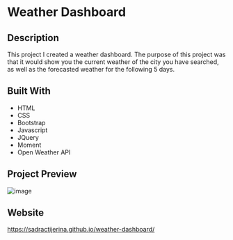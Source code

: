 # Weather Dashboard

## Description

This project I created a weather dashboard. The purpose of this project was that it would show you the current weather of the city you have searched, as well as the forecasted weather for the following 5 days.

## Built With

- HTML
- CSS
- Bootstrap
- Javascript
- JQuery
- Moment
- Open Weather API

## Project Preview

![image](https://user-images.githubusercontent.com/20524736/116798565-6e865800-aab6-11eb-8150-a2ab285f3bb7.png)

## Website

https://sadractijerina.github.io/weather-dashboard/
